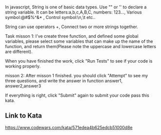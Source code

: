 In javascript, String is one of basic data types. Use "" or '' to declare a string variable. It can be letters:a,b,c,A,B,C, numbers: 123..., Various symbol:@#$%^&* , Control symbol:\n,\t etc..

String can use operators +, Connect two or more strings together.

Task
misson 1: I've create three function, and defined some global variables, please select some variables that can make up the name of the function, and return them(Please note the uppercase and lowercase letters are different).

When you have finished the work, click "Run Tests" to see if your code is working properly.

misson 2: After misson 1 finished. you should click "Attempt" to see my three questions, and write the answer in function answer1, answer2,answer3

If everything is right, click "Submit" again to submit your code pass this kata.

## Link to Kata
https://www.codewars.com/kata/571edea4b625edcb51000d8e